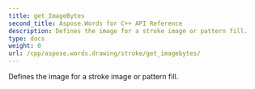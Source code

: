 ```yaml
---
title: get_ImageBytes
second_title: Aspose.Words for C++ API Reference
description: Defines the image for a stroke image or pattern fill. 
type: docs
weight: 0
url: /cpp/aspose.words.drawing/stroke/get_imagebytes/
---
```


Defines the image for a stroke image or pattern fill. 

